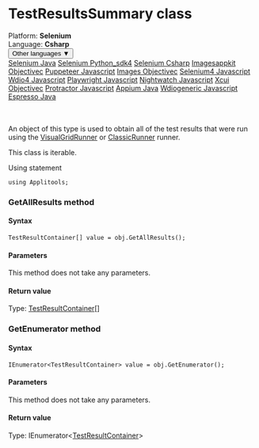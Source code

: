 # TestResultsSummary class
<div class='platform-bar-container-div'><div class='platform-bar-div'>Platform:  <b> Selenium</b>
</div><div class='platform-bar-div'>Language: <b>Csharp</b></div><div class='dropdown-button-container-div'><button class='sdk-language-dropdown-button'>Other languages ▼</button><div class='dropdown-content'>
<a href='../../selenium/java/testresultssummary'>Selenium Java</a>
<a href='../../selenium/python_sdk4/testresultssummary'>Selenium Python_sdk4</a>
<a href='../../selenium/csharp/testresultssummary'>Selenium Csharp</a>
<a href='../../imagesappkit/objectivec/testresultssummary'>Imagesappkit Objectivec</a>
<a href='../../puppeteer/javascript/testresultssummary'>Puppeteer Javascript</a>
<a href='../../images/objectivec/testresultssummary'>Images Objectivec</a>
<a href='../../selenium4/javascript/testresultssummary'>Selenium4 Javascript</a>
<a href='../../wdio4/javascript/testresultssummary'>Wdio4 Javascript</a>
<a href='../../playwright/javascript/testresultssummary'>Playwright Javascript</a>
<a href='../../nightwatch/javascript/testresultssummary'>Nightwatch Javascript</a>
<a href='../../xcui/objectivec/testresultssummary'>Xcui Objectivec</a>
<a href='../../protractor/javascript/testresultssummary'>Protractor Javascript</a>
<a href='../../appium/java/testresultssummary'>Appium Java</a>
<a href='../../wdiogeneric/javascript/testresultssummary'>Wdiogeneric Javascript</a>
<a href='../../espresso/java/testresultssummary'>Espresso Java</a>
</div></div><br /><br /></div>




An object of this type is used to obtain all of the test results that were run using the [VisualGridRunner](./visualgridrunner) or [ClassicRunner](./classicrunner) runner.

This class is iterable.

Using statement

    using Applitools;
    	


### GetAllResults method
#### Syntax


    TestResultContainer[] value = obj.GetAllResults();
    

#### Parameters

This method does not take any parameters.

#### Return value

Type:  [TestResultContainer](./testresultcontainer)\[\]

### GetEnumerator method
#### Syntax


    IEnumerator<TestResultContainer> value = obj.GetEnumerator();
    

#### Parameters

This method does not take any parameters.

#### Return value

Type:  IEnumerator<[TestResultContainer](./testresultcontainer)\>

